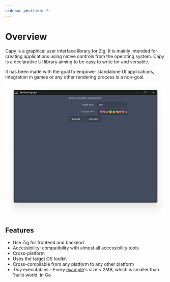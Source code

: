 ```yaml
---
sidebar_position: 0
---
```

# Overview

Capy is a graphical user interface library for Zig. It is mainly intended for creating applications using native controls from the operating system. Capy is a declarative UI library aiming to be easy to write for and versatile.

It has been made with the goal to empower standalone UI applications, integration in games or any other rendering process is a non-goal.

![screenshot of an app made in capy](https://raw.githubusercontent.com/zenith391/bottom-zig-gui/main/.github/screenshot.png)

## Features
- Use Zig for frontend and backend
- Accessibility: compatibility with almost all accessibility tools
- Cross-platform
- Uses the target OS toolkit
- Cross-compilable from any platform to any other platform
- *Tiny* executables - Every [example](https://github.com/capy-ui/capy/tree/master/examples)'s size < 2MB, which is smaller than 'hello world' in Go
